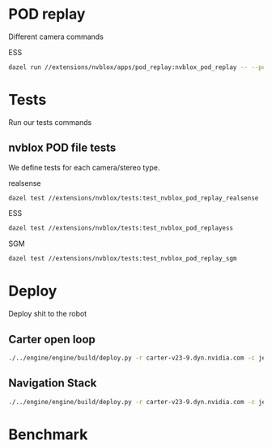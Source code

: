 

# POD replay
Different camera commands

ESS
```bash
dazel run //extensions/nvblox/apps/pod_replay:nvblox_pod_replay -- --pod-path ~/datasets/2023_04_17_carter_open_loop/2023-04-17_13-56-10_zurich_test_003.pod --camera hawk --depth ess
```


# Tests
Run our tests commands

## nvblox POD file tests
We define tests for each camera/stereo type.

realsense
```bash
dazel test //extensions/nvblox/tests:test_nvblox_pod_replay_realsense
```

ESS
```bash
dazel test //extensions/nvblox/tests:test_nvblox_pod_replayess
```

SGM
```bash
dazel test //extensions/nvblox/tests:test_nvblox_pod_replay_sgm
```

# Deploy
Deploy shit to the robot

## Carter open loop
```bash
./../engine/engine/build/deploy.py -r carter-v23-9.dyn.nvidia.com -c jetpack51 -t //extensions/nvblox/apps/carter_open_loop:nvblox_carter_open_loop
```

## Navigation Stack
```bash
./../engine/engine/build/deploy.py -r carter-v23-9.dyn.nvidia.com -c jetpack51 -t //extensions/navigation_stack/apps/navigation_stack:navigation_stack
```

# Benchmark


